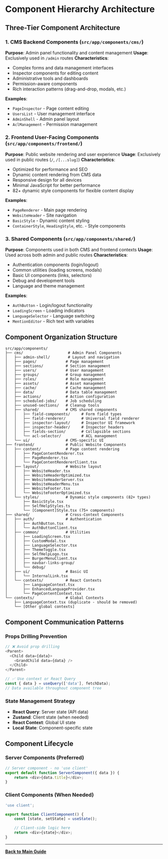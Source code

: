 # Component Hierarchy Architecture

## Three-Tier Component Architecture

### 1. CMS Backend Components (`src/app/components/cms/`)
**Purpose**: Admin panel functionality and content management
**Usage**: Exclusively used in `/admin` routes
**Characteristics**:
- Complex forms and data management interfaces
- Inspector components for editing content
- Administrative tools and dashboards
- Permission-aware components
- Rich interaction patterns (drag-and-drop, modals, etc.)

**Examples**:
- `PageInspector` - Page content editing
- `UsersList` - User management interface
- `AdminShell` - Admin panel layout
- `AclManagement` - Permission management

### 2. Frontend User-Facing Components (`src/app/components/frontend/`)
**Purpose**: Public website rendering and user experience
**Usage**: Exclusively used in public routes (`/`, `/[...slug]`)
**Characteristics**:
- Optimized for performance and SEO
- Dynamic content rendering from CMS data
- Responsive design for all devices
- Minimal JavaScript for better performance
- 82+ dynamic style components for flexible content display

**Examples**:
- `PageRenderer` - Main page rendering
- `WebsiteHeader` - Site navigation
- `BasicStyle` - Dynamic content styling
- `ContainerStyle`, `HeadingStyle`, etc. - Style components

### 3. Shared Components (`src/app/components/shared/`)
**Purpose**: Components used in both CMS and frontend contexts
**Usage**: Used across both admin and public routes
**Characteristics**:
- Authentication components (login/logout)
- Common utilities (loading screens, modals)
- Basic UI components (links, selectors)
- Debug and development tools
- Language and theme management

**Examples**:
- `AuthButton` - Login/logout functionality
- `LoadingScreen` - Loading indicators
- `LanguageSelector` - Language switching
- `MentionEditor` - Rich text with variables

## Component Organization Structure

```
src/app/components/
├── cms/                    # Admin Panel Components
│   ├── admin-shell/        # Layout and navigation
│   ├── pages/             # Page management
│   ├── sections/          # Section management
│   ├── users/             # User management
│   ├── groups/            # Group management
│   ├── roles/             # Role management
│   ├── assets/            # Asset management
│   ├── cache/             # Cache management
│   ├── data/              # Data table management
│   ├── actions/           # Action configuration
│   ├── scheduled-jobs/    # Job scheduling
│   ├── unused-sections/   # Cleanup tools
│   ├── shared/            # CMS shared components
│   │   ├── field-components/     # Form field types
│   │   ├── field-renderer/       # Universal field renderer
│   │   ├── inspector-layout/     # Inspector UI framework
│   │   ├── inspector-header/     # Inspector headers
│   │   ├── fields-section/       # Collapsible sections
│   │   └── acl-selector/         # ACL management
│   └── ui/                # CMS-specific UI
├── frontend/              # Public Website Components
│   ├── content/           # Page content rendering
│   │   ├── PageContentRenderer.tsx
│   │   ├── PageRenderer.tsx
│   │   └── PageContentRendererClient.tsx
│   ├── layout/            # Website layout
│   │   ├── WebsiteHeader.tsx
│   │   ├── WebsiteHeaderOptimized.tsx
│   │   ├── WebsiteHeaderServer.tsx
│   │   ├── WebsiteHeaderMenu.tsx
│   │   ├── WebsiteFooter.tsx
│   │   └── WebsiteFooterOptimized.tsx
│   └── styles/            # Dynamic style components (82+ types)
│       ├── BasicStyle.tsx
│       ├── SelfHelpStyles.ts
│       └── [Component]Style.tsx (75+ components)
├── shared/                # Cross-Context Components
│   ├── auth/              # Authentication
│   │   ├── AuthButton.tsx
│   │   └── AuthButtonClient.tsx
│   ├── common/            # Utilities
│   │   ├── LoadingScreen.tsx
│   │   ├── CustomModal.tsx
│   │   ├── LanguageSelector.tsx
│   │   ├── ThemeToggle.tsx
│   │   ├── SelfHelpLogo.tsx
│   │   ├── BurgerMenuClient.tsx
│   │   ├── navbar-links-group/
│   │   └── debug/
│   ├── ui/                # Basic UI
│   │   └── InternalLink.tsx
│   └── contexts/          # React Contexts
│       ├── LanguageContext.tsx
│       ├── EnhancedLanguageProvider.tsx
│       └── PageContentContext.tsx
└── contexts/              # Global Contexts
    ├── LanguageContext.tsx (duplicate - should be removed)
    └── [Other global contexts]
```

## Component Communication Patterns

### Props Drilling Prevention
```typescript
// ❌ Avoid prop drilling
<Parent>
  <Child data={data}>
    <GrandChild data={data} />
  </Child>
</Parent>

// ✅ Use context or React Query
const { data } = useQuery(['data'], fetchData);
// Data available throughout component tree
```

### State Management Strategy
- **React Query**: Server state (API data)
- **Zustand**: Client state (when needed)
- **React Context**: Global UI state
- **Local State**: Component-specific state

## Component Lifecycle

### Server Components (Preferred)
```typescript
// Server component - no 'use client'
export default function ServerComponent({ data }) {
    return <div>{data.title}</div>;
}
```

### Client Components (When Needed)
```typescript
'use client';

export function ClientComponent() {
    const [state, setState] = useState();

    // Client-side logic here
    return <div>{state}</div>;
}
```

---

**[Back to Main Guide](../COMPREHENSIVE_FRONTEND_GUIDE.md)**
